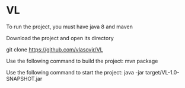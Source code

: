 # VL

To run the project, you must have java 8 and maven

Download the project and open its directory

git clone https://github.com/vlasovjr/VL


Use the following command to build the project:
mvn package

Use the following command to start the project:
java -jar target/VL-1.0-SNAPSHOT.jar
